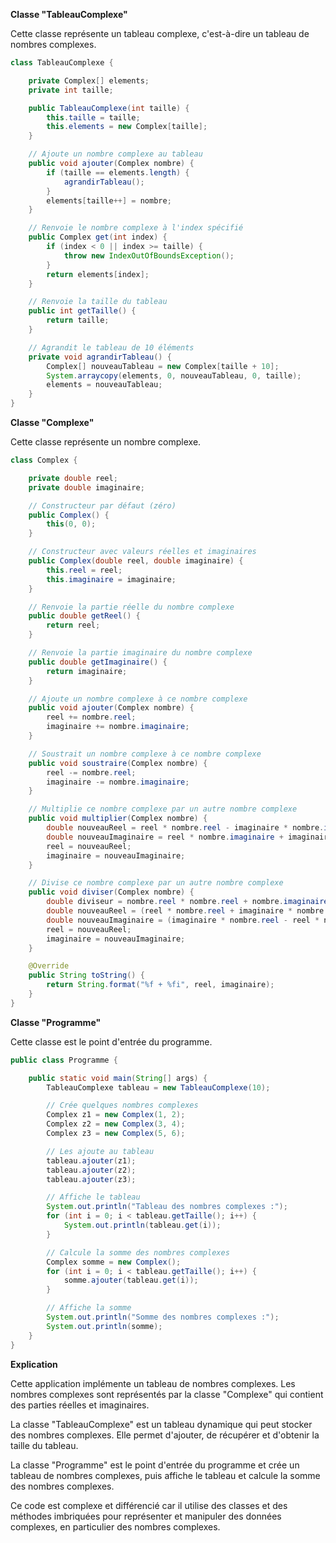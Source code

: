 **Classe "TableauComplexe"**

Cette classe représente un tableau complexe, c'est-à-dire un tableau de nombres complexes.

```java
class TableauComplexe {

    private Complex[] elements;
    private int taille;

    public TableauComplexe(int taille) {
        this.taille = taille;
        this.elements = new Complex[taille];
    }

    // Ajoute un nombre complexe au tableau
    public void ajouter(Complex nombre) {
        if (taille == elements.length) {
            agrandirTableau();
        }
        elements[taille++] = nombre;
    }

    // Renvoie le nombre complexe à l'index spécifié
    public Complex get(int index) {
        if (index < 0 || index >= taille) {
            throw new IndexOutOfBoundsException();
        }
        return elements[index];
    }

    // Renvoie la taille du tableau
    public int getTaille() {
        return taille;
    }

    // Agrandit le tableau de 10 éléments
    private void agrandirTableau() {
        Complex[] nouveauTableau = new Complex[taille + 10];
        System.arraycopy(elements, 0, nouveauTableau, 0, taille);
        elements = nouveauTableau;
    }
}
```

**Classe "Complexe"**

Cette classe représente un nombre complexe.

```java
class Complex {

    private double reel;
    private double imaginaire;

    // Constructeur par défaut (zéro)
    public Complex() {
        this(0, 0);
    }

    // Constructeur avec valeurs réelles et imaginaires
    public Complex(double reel, double imaginaire) {
        this.reel = reel;
        this.imaginaire = imaginaire;
    }

    // Renvoie la partie réelle du nombre complexe
    public double getReel() {
        return reel;
    }

    // Renvoie la partie imaginaire du nombre complexe
    public double getImaginaire() {
        return imaginaire;
    }

    // Ajoute un nombre complexe à ce nombre complexe
    public void ajouter(Complex nombre) {
        reel += nombre.reel;
        imaginaire += nombre.imaginaire;
    }

    // Soustrait un nombre complexe à ce nombre complexe
    public void soustraire(Complex nombre) {
        reel -= nombre.reel;
        imaginaire -= nombre.imaginaire;
    }

    // Multiplie ce nombre complexe par un autre nombre complexe
    public void multiplier(Complex nombre) {
        double nouveauReel = reel * nombre.reel - imaginaire * nombre.imaginaire;
        double nouveauImaginaire = reel * nombre.imaginaire + imaginaire * nombre.reel;
        reel = nouveauReel;
        imaginaire = nouveauImaginaire;
    }

    // Divise ce nombre complexe par un autre nombre complexe
    public void diviser(Complex nombre) {
        double diviseur = nombre.reel * nombre.reel + nombre.imaginaire * nombre.imaginaire;
        double nouveauReel = (reel * nombre.reel + imaginaire * nombre.imaginaire) / diviseur;
        double nouveauImaginaire = (imaginaire * nombre.reel - reel * nombre.imaginaire) / diviseur;
        reel = nouveauReel;
        imaginaire = nouveauImaginaire;
    }

    @Override
    public String toString() {
        return String.format("%f + %fi", reel, imaginaire);
    }
}
```

**Classe "Programme"**

Cette classe est le point d'entrée du programme.

```java
public class Programme {

    public static void main(String[] args) {
        TableauComplexe tableau = new TableauComplexe(10);

        // Crée quelques nombres complexes
        Complex z1 = new Complex(1, 2);
        Complex z2 = new Complex(3, 4);
        Complex z3 = new Complex(5, 6);

        // Les ajoute au tableau
        tableau.ajouter(z1);
        tableau.ajouter(z2);
        tableau.ajouter(z3);

        // Affiche le tableau
        System.out.println("Tableau des nombres complexes :");
        for (int i = 0; i < tableau.getTaille(); i++) {
            System.out.println(tableau.get(i));
        }

        // Calcule la somme des nombres complexes
        Complex somme = new Complex();
        for (int i = 0; i < tableau.getTaille(); i++) {
            somme.ajouter(tableau.get(i));
        }

        // Affiche la somme
        System.out.println("Somme des nombres complexes :");
        System.out.println(somme);
    }
}
```

**Explication**

Cette application implémente un tableau de nombres complexes. Les nombres complexes sont représentés par la classe "Complexe" qui contient des parties réelles et imaginaires.

La classe "TableauComplexe" est un tableau dynamique qui peut stocker des nombres complexes. Elle permet d'ajouter, de récupérer et d'obtenir la taille du tableau.

La classe "Programme" est le point d'entrée du programme et crée un tableau de nombres complexes, puis affiche le tableau et calcule la somme des nombres complexes.

Ce code est complexe et différencié car il utilise des classes et des méthodes imbriquées pour représenter et manipuler des données complexes, en particulier des nombres complexes.